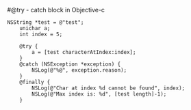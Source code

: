 #@try - catch block in Objective-c
	
	NSString *test = @"test";
	    unichar a;
	    int index = 5;
	
	    @try {
	        a = [test characterAtIndex:index];
	    }
	    @catch (NSException *exception) {
	        NSLog(@"%@", exception.reason);
	    }
	    @finally {
	        NSLog(@"Char at index %d cannot be found", index);
	        NSLog(@"Max index is: %d", [test length]-1);
	    }